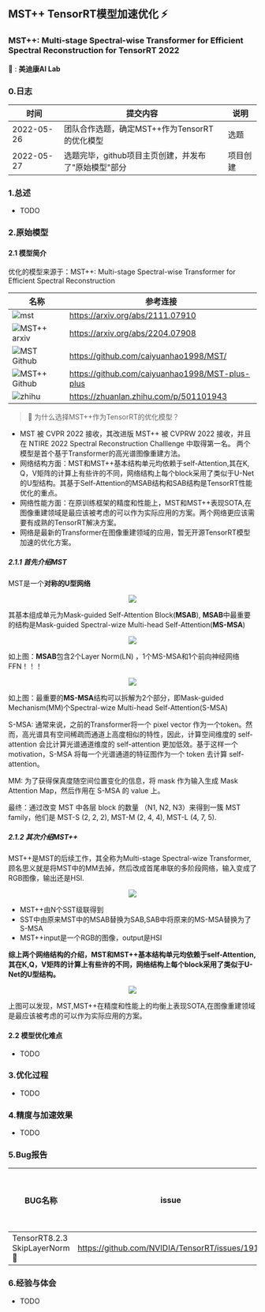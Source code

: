 ## MST++ TensorRT模型加速优化 :zap:
### MST++: Multi-stage Spectral-wise Transformer for Efficient Spectral Reconstruction for TensorRT 2022

:construction_worker: : **美迪康AI Lab**

### 0.日志

|时间|提交内容|说明|
|-|-|-|
|2022-05-26|团队合作选题，确定MST++作为TensorRT的优化模型|选题|
|2022-05-27|选题完毕，github项目主页创建，并发布了"原始模型"部分|项目创建|

### 1.总述

+ TODO

### 2.原始模型

#### 2.1 模型简介

优化的模型来源于：MST++: Multi-stage Spectral-wise Transformer for Efficient Spectral Reconstruction



|名称|参考连接|
|-|-|
|![mst](https://img.shields.io/badge/CVPR-MST-179bd3)|<https://arxiv.org/abs/2111.07910>|
|![MST++ arxiv](https://img.shields.io/badge/CVPRW-MST%2B%2B-blue)|<https://arxiv.org/abs/2204.07908>|
|![MST Github](https://img.shields.io/badge/Github-MST-blue)|<https://github.com/caiyuanhao1998/MST/>|
|![MST++ Github](https://img.shields.io/badge/Github-MST%2B%2B-blue)|<https://github.com/caiyuanhao1998/MST-plus-plus>|
|![zhihu](https://img.shields.io/badge/zhihu-知乎中文解读-179bd3)| <https://zhuanlan.zhihu.com/p/501101943>|


> :memo: 为什么选择MST++作为TensorRT的优化模型？

+ MST 被 CVPR 2022 接收，其改进版 MST++ 被 CVPRW 2022 接收，并且在 NTIRE 2022 Spectral Reconstruction Challlenge 中取得第一名。 两个模型是首个基于Transformer的高光谱图像重建方法。
+ 网络结构方面：MST和MST++基本结构单元均依赖于self-Attention,其在K, Q，V矩阵的计算上有些许的不同，网络结构上每个block采用了类似于U-Net的U型结构。其基于Self-Attention的MSAB结构和SAB结构是TensorRT性能优化的重点。
+ 网络性能方面：在原训练框架的精度和性能上，MST和MST++表现SOTA,在图像重建领域是最应该被考虑的可以作为实际应用的方案。两个网络更应该需要有成熟的TensorRT解决方案。
+ 网络是最新的Transformer在图像重建领域的应用，暂无开源TensorRT模型加速的优化方案。

##### 2.1.1 首先介绍MST

MST是一个**对称的U型网络**

<div align=center>
<img src="./docs/image-20220526094439497.png"/>
</div>



其基本组成单元为Mask-guided Self-Attention Block(**MSAB**), **MSAB**中最重要的结构是Mask-guided Spectral-wize Multi-head Self-Attention(**MS-MSA**)


<div align=center>
<img src="./docs/image-20220526093617393.png"/>
</div>


如上图：**MSAB**包含2个Layer Norm(LN) ，1个MS-MSA和1个前向神经网络FFN！！！

<div align=center>
<img src="./docs/image-20220526093800077.png"/>
</div>


如上图：最重要的**MS-MSA**结构可以拆解为2个部分，即Mask-guided Mechanism(MM)个Spectral-wize Multi-head Self-Attention(S-MSA)

S-MSA: 通常来说，之前的Transformer将一个 pixel vector 作为一个token。然而，高光谱具有空间稀疏而通道上高度相似的特性，因此，计算空间维度的 self-attention 会比计算光谱通道维度的 self-attention 更加低效。基于这样一个motivation，S-MSA 将每一个光谱通道的特征图作为一个 token 去计算 self-attention。

MM: 为了获得保真度随空间位置变化的信息，将 mask 作为输入生成 Mask Attention Map，然后作用在 S-MSA 的 value 上。

最终：通过改变 MST 中各层 block 的数量 （N1, N2, N3）来得到一簇 MST family，他们是 MST-S (2, 2, 2), MST-M (2, 4, 4), MST-L (4, 7, 5).

##### 2.1.2 其次介绍MST++

MST++是MST的后续工作，其全称为Multi-stage Spectral-wize Transformer,顾名思义就是将MST中的MM去掉，然后改成首尾串联的多阶段网络，输入变成了RGB图像，输出还是HSI.


<div align=center>
<img src="./docs/MST++.png"/>
</div>


+ MST++由N个SST级联得到
+ SST中由原来MST中的MSAB替换为SAB,SAB中将原来的MS-MSA替换为了S-MSA
+ MST++input是一个RGB的图像，output是HSI

**综上两个网络结构的介绍，MST和MST++基本结构单元均依赖于self-Attention,其在K,Q，V矩阵的计算上有些许的不同，网络结构上每个block采用了类似于U-Net的U型结构。**

<div align=center>
<img src="./docs/compare_fig.png"/>
</div>


上图可以发现，MST,MST++在精度和性能上的均衡上表现SOTA,在图像重建领域是最应该被考虑的可以作为实际应用的方案。



#### 2.2 模型优化难点

+ TODO


### 3.优化过程

+ TODO


### 4.精度与加速效果

+ TODO


### 5.Bug报告

|BUG名称|issue|是否被确认|
|-|-|-|
|TensorRT8.2.3 SkipLayerNorm :bug:|<https://github.com/NVIDIA/TensorRT/issues/1919>|:white_check_mark:|


### 6.经验与体会

+ TODO
